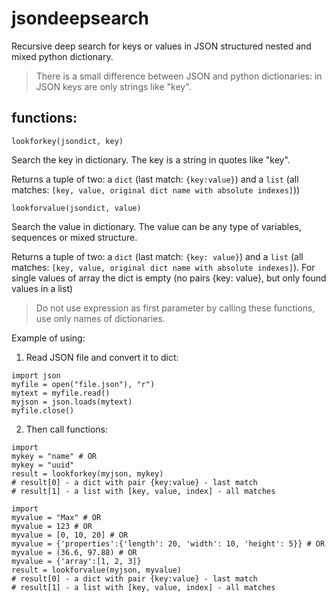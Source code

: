 # jsondeepsearch

Recursive deep search for keys or values in JSON structured nested and mixed python dictionary.

> There is a small difference between JSON and python dictionaries: in JSON keys are only strings like "key".


## functions:

``` lookforkey(jsondict, key) ```

Search the key in dictionary. The key is a string in quotes like "key".

Returns a tuple of two: a ```dict``` (last match: ```{key:value}```) and a ```list``` (all matches: ```[key, value, original dict name with absolute indexes]```)) 

``` lookforvalue(jsondict, value) ```

Search the value in dictionary. The value can be any type of variables, sequences or mixed structure. 

Returns a tuple of two: a ```dict``` (last match: ```{key: value}```) and a ```list``` (all matches: ```[key, value, original dict name with absolute indexes]```). 
For single values of array the dict is empty (no pairs {key: value}, but only found values in a list)

> Do not use expression as first parameter by calling these functions, use only names of dictionaries.

Example of using:

1) Read JSON file and convert it to dict: 
```
import json
myfile = open("file.json"), "r")
mytext = myfile.read()
myjson = json.loads(mytext)
myfile.close()
```

2) Then call functions:
```
import 
mykey = "name" # OR
mykey = "uuid"
result = lookforkey(myjson, mykey)
# result[0] - a dict with pair {key:value} - last match
# result[1] - a list with [key, value, index] - all matches
```

```
import 
myvalue = "Max" # OR
myvalue = 123 # OR
myvalue = [0, 10, 20] # OR
myvalue = {'properties':{'length': 20, 'width': 10, 'height': 5}} # OR
myvalue = (36.6, 97.88) # OR
myvalue = {'array':[1, 2, 3]}
result = lookforvalue(myjson, myvalue)
# result[0] - a dict with pair {key:value} - last match
# result[1] - a list with [key, value, index] - all matches
```
